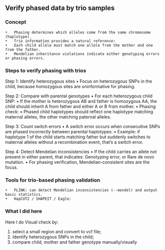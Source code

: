 ## Verify phased data by trio samples

### Concept

	•	Phasing determines which alleles come from the same chromosome (haplotype).
	•	Trio information provides a natural reference:
	•	Each child allele must match one allele from the mother and one from the father.
	•	Mendelian inheritance violations indicate either genotyping errors or phasing errors.

### Steps to verify phasing with trios

Step 1: Identify heterozygous sites
	•	Focus on heterozygous SNPs in the child, because homozygous sites are uninformative for phasing.

Step 2: Compare with parental genotypes
	•	For each heterozygous child SNP:
	•	If the mother is heterozygous AB and father is homozygous AA, the child should inherit A from father and either A or B from mother.
	•	Phasing check:
	•	Phased child haplotypes should reflect one haplotype matching maternal alleles, the other matching paternal alleles.

Step 3: Count switch errors
	•	A switch error occurs when consecutive SNPs are phased incorrectly between parental haplotypes:
	•	Example: if haplotype 1 of the child starts matching father but suddenly switches to maternal alleles without a recombination event, that’s a switch error.

Step 4: Detect Mendelian inconsistencies
	•	If the child carries an allele not present in either parent, that indicates: Genotyping error, or Rare de novo mutation.
	•	For phasing verification, Mendelian-consistent sites are the focus.

### Tools for trio-based phasing validation

	•	PLINK: can detect Mendelian inconsistencies (--mendel) and output basic statistics.
	•	HapCUT2 / SHAPEIT / Eagle:

### What I did here

Here I do Visual check by:
1. select a small region and convert to vcf file;
2. Identify heterozygous SNPs in the child;
3. compare child, mother and father genotype  manually/visually



